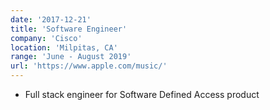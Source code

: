 ```yaml
---
date: '2017-12-21'
title: 'Software Engineer'
company: 'Cisco'
location: 'Milpitas, CA'
range: 'June - August 2019'
url: 'https://www.apple.com/music/'
---
```


- Full stack engineer for Software Defined Access product
